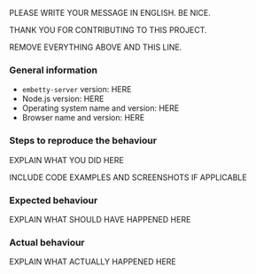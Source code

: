 PLEASE WRITE YOUR MESSAGE IN ENGLISH. BE NICE.

THANK YOU FOR CONTRIBUTING TO THIS PROJECT.

REMOVE EVERYTHING ABOVE AND THIS LINE.
### General information

- `embetty-server` version: HERE
- Node.js version: HERE
- Operating system name and version: HERE
- Browser name and version: HERE

### Steps to reproduce the behaviour

EXPLAIN WHAT YOU DID HERE

INCLUDE CODE EXAMPLES AND SCREENSHOTS IF APPLICABLE

### Expected behaviour

EXPLAIN WHAT SHOULD HAVE HAPPENED HERE

### Actual behaviour

EXPLAIN WHAT ACTUALLY HAPPENED HERE
